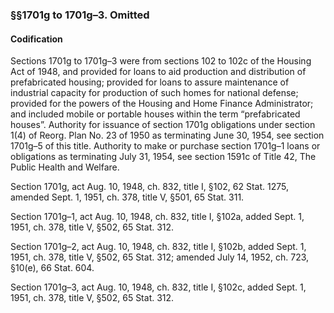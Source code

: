 ### §§1701g to 1701g–3. Omitted ###

#### Codification ####

Sections 1701g to 1701g–3 were from sections 102 to 102c of the Housing Act of 1948, and provided for loans to aid production and distribution of prefabricated housing; provided for loans to assure maintenance of industrial capacity for production of such homes for national defense; provided for the powers of the Housing and Home Finance Administrator; and included mobile or portable houses within the term “prefabricated houses”. Authority for issuance of section 1701g obligations under section 1(4) of Reorg. Plan No. 23 of 1950 as terminating June 30, 1954, see section 1701g–5 of this title. Authority to make or purchase section 1701g–1 loans or obligations as terminating July 31, 1954, see section 1591c of Title 42, The Public Health and Welfare.

Section 1701g, act Aug. 10, 1948, ch. 832, title I, §102, 62 Stat. 1275, amended Sept. 1, 1951, ch. 378, title V, §501, 65 Stat. 311.

Section 1701g–1, act Aug. 10, 1948, ch. 832, title I, §102a, added Sept. 1, 1951, ch. 378, title V, §502, 65 Stat. 312.

Section 1701g–2, act Aug. 10, 1948, ch. 832, title I, §102b, added Sept. 1, 1951, ch. 378, title V, §502, 65 Stat. 312; amended July 14, 1952, ch. 723, §10(e), 66 Stat. 604.

Section 1701g–3, act Aug. 10, 1948, ch. 832, title I, §102c, added Sept. 1, 1951, ch. 378, title V, §502, 65 Stat. 312.
